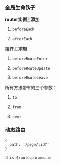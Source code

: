
### 全局生命钩子


**router实例上添加**

1. `beforeEach`

2. `afterEach`


**组件上添加**

1. `beforeRouteEnter`

2. `beforeRouteUpdate`

3. `beforeRouteLeave`


所有方法带有的三个参数：

1. `to`

2. `from`

3. `next`



### 动态路由

```
{
  path: '/page/:id?'
}

this.$route.params.id
```
